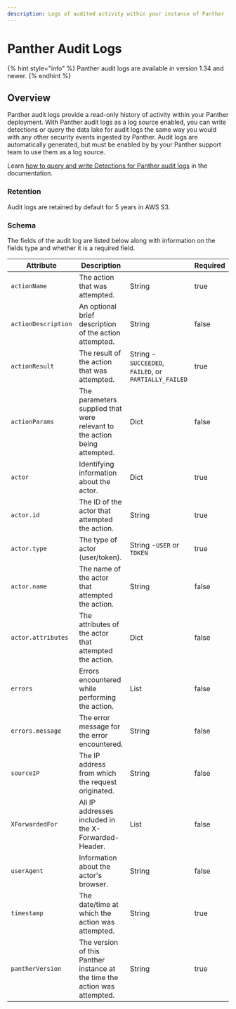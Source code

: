 ```yaml
---
description: Logs of audited activity within your instance of Panther
---
```


# Panther Audit Logs

{% hint style="info" %}
Panther audit logs are available in version 1.34 and newer.&#x20;
{% endhint %}

## Overview

Panther audit logs provide a read-only history of activity within your Panther deployment.  With Panther audit logs as a log source enabled, you can write detections or query the data lake for audit logs the same way you would with any other security events ingested by Panther. Audit logs are automatically generated, but must be enabled by by your Panther support team to use them as a log source.

Learn [how to query and write Detections for Panther audit logs](querying-and-writing-detections-for-panther-audit-logs.md) in the documentation.

### Retention

Audit logs are retained by default for 5 years in AWS S3.

### Schema

The fields of the audit log are listed below along with information on the fields type and whether it is a required field.

| Attribute           | Description                                                                |                                                       | Required |
| ------------------- | -------------------------------------------------------------------------- | ----------------------------------------------------- | -------- |
| `actionName`        | The action that was attempted.                                             | String                                                | true     |
| `actionDescription` | An optional brief description of the action attempted.                     | String                                                | false    |
| `actionResult`      | The result of the action that was attempted.                               | String - `SUCCEEDED`, `FAILED`, or `PARTIALLY_FAILED` | true     |
| `actionParams`      | The parameters supplied that were relevant to the action being attempted.  | Dict                                                  | false    |
| `actor`             | Identifying information about the actor.                                   | Dict                                                  | true     |
| `actor.id`          | The ID of the actor that attempted the action.                             | String                                                | true     |
| `actor.type`        | The type of actor (user/token).                                            | String -`USER` or `TOKEN`                             | true     |
| `actor.name`        | The name of the actor that attempted the action.                           | String                                                | false    |
| `actor.attributes`  | The attributes of the actor that attempted the action.                     | Dict                                                  | false    |
| `errors`            | Errors encountered while performing the action.                            | List                                                  | false    |
| `errors.message`    | The error message for the error encountered.                               | String                                                | false    |
| `sourceIP`          | The IP address from which the request originated.                          | String                                                | false    |
| `XForwardedFor`     | All IP addresses included in the X-Forwarded-Header.                       | List                                                  | false    |
| `userAgent`         | Information about the actor's browser.                                     | String                                                | false    |
| `timestamp`         | The date/time at which the action was attempted.                           | String                                                | true     |
| `pantherVersion`    | The version of this Panther instance at the time the action was attempted. | String                                                | true     |

